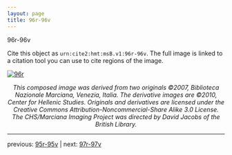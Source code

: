 ```yaml
---
layout: page
title: 96r-96v
---
```


96r-96v

Cite this object as `urn:cite2:hmt:msB.v1:96r-96v`. The full image is linked to a citation tool you can use to cite regions of the image.

[![96r](http://www.homermultitext.org/iipsrv?IIIF=/project/homer/pyramidal/deepzoom/hmt/vbbifolio/v1/vb_95v_96r.tif/full/800,/0/default.jpg)](http://www.homermultitext.org/ict2/?urn=urn:cite2:hmt:vbbifolio.v1:vb_95v_96r) 

<p style="text-align: center; font-style: italic;">This composed image was derived from two originals ©2007, Biblioteca Nazionale Marciana, Venezia, Italia. The derivative images are ©2010, Center for Hellenic Studies. Originals and derivatives are licensed under the Creative Commons Attribution-Noncommercial-Share Alike 3.0 License. The CHS/Marciana Imaging Project was directed by David Jacobs of the British Library.</p>

---

previous: [95r-95v](../95r-95v/) | next: [97r-97v](../97r-97v/)